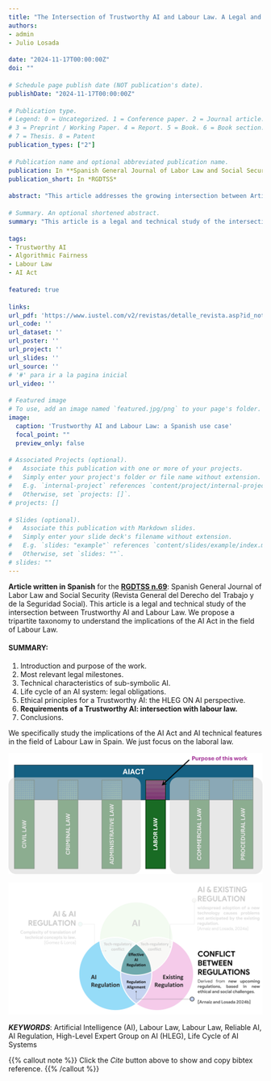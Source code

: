 ```yaml
---
title: "The Intersection of Trustworthy AI and Labour Law. A Legal and Technical Study from a Tripartite Taxonomy"
authors:
- admin
- Julio Losada

date: "2024-11-17T00:00:00Z"
doi: ""

# Schedule page publish date (NOT publication's date).
publishDate: "2024-11-17T00:00:00Z"

# Publication type.
# Legend: 0 = Uncategorized. 1 = Conference paper. 2 = Journal article.
# 3 = Preprint / Working Paper. 4 = Report. 5 = Book. 6 = Book section.
# 7 = Thesis. 8 = Patent
publication_types: ["2"]

# Publication name and optional abbreviated publication name.
publication: In **Spanish General Journal of Labor Law and Social Security**. n. 69
publication_short: In *RGDTSS*

abstract: "This article addresses the growing intersection between Artificial Intelligence (AI) and labour law. Through a tripartite taxonomy, and from a legal utility approach, it explores the characteristics and capabilities of sub-symbolic AI, the phases of its life cycle, both pre-implementation and post-implementation. The main documentary obligations and ethical principles established by the High-Level Expert Group on AI (HLEG) and the AI Act are analysed, highlighting the importance of human action and oversight, technical soundness, privacy and data management, transparency, diversity, non-discrimination and equity, social and environmental welfare, and accountability. The article concludes by providing an overview of the need for appropriate regulation to ensure the safe and legal use of AI in the workplace."

# Summary. An optional shortened abstract.
summary: "This article is a legal and technical study of the intersection between Trustworthy AI and Labour Law. We propose a tripartite taxonomy to understand the implications of the AI Act in the field of Labour Law."

tags:
- Trustworthy AI
- Algorithmic Fairness
- Labour Law
- AI Act

featured: true

links:
url_pdf: 'https://www.iustel.com/v2/revistas/detalle_revista.asp?id_noticia=427491'
url_code: ''
url_dataset: ''
url_poster: ''
url_project: ''
url_slides: ''
url_source: '' 
# '#' para ir a la pagina inicial
url_video: ''

# Featured image
# To use, add an image named `featured.jpg/png` to your page's folder. 
image:
  caption: 'Trustworthy AI and Labour Law: a Spanish use case'
  focal_point: ""
  preview_only: false

# Associated Projects (optional).
#   Associate this publication with one or more of your projects.
#   Simply enter your project's folder or file name without extension.
#   E.g. `internal-project` references `content/project/internal-project/index.md`.
#   Otherwise, set `projects: []`.
# projects: []

# Slides (optional).
#   Associate this publication with Markdown slides.
#   Simply enter your slide deck's filename without extension.
#   E.g. `slides: "example"` references `content/slides/example/index.md`.
#   Otherwise, set `slides: ""`.
# slides: ""
---
```


**Article written in Spanish** for the [**RGDTSS n.69**](https://www.iustel.com/v2/revistas/detalle_revista.asp?id=12&z=1): Spanish General Journal of Labor Law and Social Security (Revista General del Derecho del Trabajo y de la Seguridad Social).  This article is a legal and technical study of the intersection between Trustworthy AI and Labour Law. We propose a tripartite taxonomy to understand the implications of the AI Act in the field of Labour Law.

#### SUMMARY:
 1. Introduction and purpose of the work. 
 2. Most relevant legal milestones.
 3. Technical characteristics of sub-symbolic AI.
 4. Life cycle of an AI system: legal obligations. 
 5. Ethical principles for a Trustworthy AI: the HLEG ON AI perspective. 
 6. **Requirements of a Trustworthy  AI: intersection with labour law.**
 7. Conclusions.
  
We specifically study the implications of the AI Act and AI technical features in the field of Labour Law in Spain.  We just focus on the laboral law. 

![Spanish Intersection of Ai and Labour Law](AIA-LaboralLaw-intersection.png "Intersection of the AI and Law in Spain")

![Effective Regulaton](overlap.png "Effective Regulation of AI in Spain")


***KEYWORDS***: Artificial Intelligence (AI), Labour Law, Labour Law, Reliable AI, AI Regulation, High-Level Expert Group on AI (HLEG), Life Cycle of AI Systems







{{% callout note %}}
Click the *Cite* button above to show and copy bibtex reference.
{{% /callout %}}

